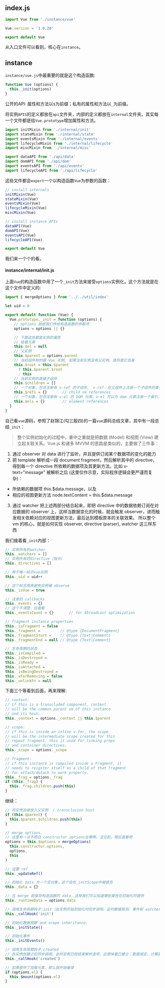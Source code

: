 ## index.js
```javascript
import Vue from './instance/vue'

Vue.version = '1.0.20'

export default Vue
```
从入口文件可以看到，核心在``instance``。


## instance
``instance/vue.js``中最重要的就是这个构造函数:
```javascript
function Vue (options) {
  this._init(options)
}
```
公开的API: 属性和方法以``$``为前缀；私有的属性和方法以``_``为前缀。

将实例``APIS``的定义都放在``api``文件夹，内部的定义都放在``internal``文件夹。其实每一个文件都是给``Vue.prototype``增加属性和方法。

```javascript
import initMixin from './internal/init'
import stateMixin from './internal/state'
import eventsMixin from './internal/events'
import lifecycleMixin from './internal/lifecycle'
import miscMixin from './internal/misc'

import dataAPI from './api/data'
import domAPI from './api/dom'
import eventsAPI from './api/events'
import lifecycleAPI from './api/lifecycle'
```
这些文件都会``export``一个以构造函数``Vue``为参数的函数：
```javascript
// install internals
initMixin(Vue)
stateMixin(Vue)
eventsMixin(Vue)
lifecycleMixin(Vue)
miscMixin(Vue)

// install instance APIs
dataAPI(Vue)
domAPI(Vue)
eventsAPI(Vue)
lifecycleAPI(Vue)

export default Vue
```
我们来一个个的看。

#### instance/internal/init.js
上面``Vue``的构造函数中用了一个``_init``方法来接受``options``实例化，这个方法就是在这个文件中定义的:
```javascript
import { mergeOptions } from '../../util/index'

let uid = 0

export default function (Vue) {
  Vue.prototype._init = function (options) {
    // options 就是我们传给构造函数的参数项
    options = options || {}

    // 下面这些都是实例的属性
    // 挂载元素
    this.$el = null
    // 父实例
    this.$parent = options.parent
    // 当前组件树的根 Vue 实例, 如果当前实例没有父实例，值将是它自身
    this.$root = this.$parent
      ? this.$parent.$root
      : this
    // 当前实例的直接子组件
    this.$children = []
    // 一个对象，包含注册有 v-ref 的子组件。 v-ref：在父组件上注册一个子组件的索引，便于直接访问。不需要表达式。必须提供参数 id。可以通过父组件的 $refs 对象访问子组件。
    this.$refs = {}       // child vm references
    // 一个对象，包含注册有 v-el 的 DOM 元素。v-el 可以为 dom 元素注册一个索引。通过所属实例的 $els 就可以访问这个元素。
    this.$els = {}        // element references
  }
}
```
自己看``vue``源码，参照了赵锦江(勾三股四)的一篇``vue``源码总结文章，其中有一段总结``_init``：
> 整个实例初始化的过程中，重中之重就是把数据 (Model) 和视图 (View) 建立起关联关系。Vue.js 和诸多 MVVM 的思路是类似的，主要做了三件事：
1. 通过 observer 对 data 进行了监听，并且提供订阅某个数据项的变化的能力
2. 把 template 解析成一段 document fragment，然后解析其中的 directive，得到每一个 directive 所依赖的数据项及其更新方法。比如 v-text="message" 被解析之后 (这里仅作示意，实际程序逻辑会更严谨而复杂)：
  * 所依赖的数据项 this.$data.message，以及
  * 相应的视图更新方法 node.textContent = this.$data.message
3. 通过 watcher 把上述两部分结合起来，即把 directive 中的数据依赖订阅在对应数据的 observer 上，这样当数据变化的时候，就会触发 observer，进而触发相关依赖对应的视图更新方法，最后达到模板原本的关联效果。
所以整个 vm 的核心，就是如何实现 observer, directive (parser), watcher 这三样东西

我们接着看``_init``内部：
```javascript
// 实例所有的watcher
this._watchers = []   
// 实例所有的directive（指令）
this._directives = []

// 用于唯一标示vue实例
this._uid = uid++

// 这个标志用来避免实例被 observe
this._isVue = true

// 注册的 callbacks
this._events = {}         
// 这个不清楚，后面看
this._eventsCount = {}       // for $broadcast optimization

// fragment instance properties
this._isFragment = false
this._fragment =         // @type {DocumentFragment}
this._fragmentStart =    // @type {Text|Comment}
this._fragmentEnd = null // @type {Text|Comment}

// 生命周期的状态
this._isCompiled =
this._isDestroyed =
this._isReady =
this._isAttached =
this._isBeingDestroyed =
this._vForRemoving = false
this._unlinkFn = null
```
下面三个等看到后面，再来理解:
```javascript
// context:
// if this is a transcluded component, context
// will be the common parent vm of this instance
// and its host.
this._context = options._context || this.$parent

// scope:
// if this is inside an inline v-for, the scope
// will be the intermediate scope created for this
// repeat fragment. this is used for linking props
// and container directives.
this._scope = options._scope

// fragment:
// if this instance is compiled inside a Fragment, it
// needs to reigster itself as a child of that fragment
// for attach/detach to work properly.
this._frag = options._frag
if (this._frag) {
  this._frag.children.push(this)
}
```
继续：
```javascript
// 将实例自身放入父实例  / transclusion host
if (this.$parent) {
  this.$parent.$children.push(this)
}

// merge options.
// 这里有一点不明白 constructor.options在哪啊，没见到，等后面看吧
options = this.$options = mergeOptions(
  this.constructor.options,
  options,
  this
)

// 设置 ref
this._updateRef()

// 初始化 data 为一个空对象，这个会在_initScope中被填充
this._data = {}

// 在 merge 前保存构造函数的 data，这样我们可以知道哪些属性在初始化时提供
this._runtimeData = options.data

// 调用生命周期钩子:init（在实例开始初始化时同步调用。此时数据观测、事件和 watcher 都尚未初始化）
this._callHook('init')

// 初始化数据观察 and scope inheritance.
this._initState()

// 初始化事件
this._initEvents()

// 调用生命周期钩子:created
// 在实例创建之后同步调用。此时实例已经结束解析选项，这意味着已建立：数据绑定，计算属性，方法，watcher/事件回调。但是还没有开始 DOM 编译，$el 还不存在。
this._callHook('created')

// 如果提供了挂载元素，那么就开始编译
if (options.el) {
  this.$mount(options.el)
}
```
